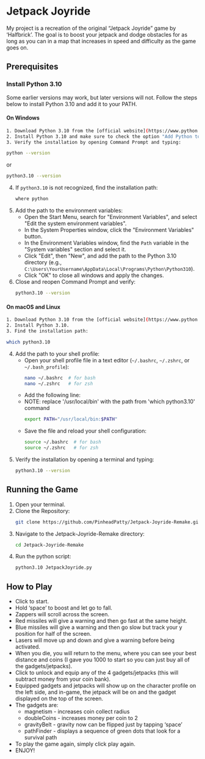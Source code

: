 # Jetpack Joyride

My project is a recreation of the original “Jetpack Joyride” game by ‘Halfbrick’. The goal is to boost your jetpack and dodge obstacles for as long as you can in a map that increases in speed and difficulty as the game goes on.

## Prerequisites

### Install Python 3.10

Some earlier versions may work, but later versions will not. Follow the steps below to install Python 3.10 and add it to your PATH.

#### On Windows

```sh
1. Download Python 3.10 from the [official website](https://www.python.org/downloads/release/python-3100/).
2. Install Python 3.10 and make sure to check the option "Add Python to PATH" during installation.
3. Verify the installation by opening Command Prompt and typing:
```
   ```sh
   python --version
   ```
   or
   ```sh
   python3.10 --version
   ```
4. If `python3.10` is not recognized, find the installation path:
   ```sh
   where python
   ```
5. Add the path to the environment variables:
   - Open the Start Menu, search for "Environment Variables", and select "Edit the system environment variables".
   - In the System Properties window, click the "Environment Variables" button.
   - In the Environment Variables window, find the `Path` variable in the "System variables" section and select it.
   - Click "Edit", then "New", and add the path to the Python 3.10 directory (e.g., `C:\Users\YourUsername\AppData\Local\Programs\Python\Python310`).
   - Click "OK" to close all windows and apply the changes.
6. Close and reopen Command Prompt and verify:
   ```sh
   python3.10 --version
   ```

#### On macOS and Linux

```sh
1. Download Python 3.10 from the [official website](https://www.python.org/downloads/release/python-3100/).
2. Install Python 3.10.
3. Find the installation path:
```
   ```sh
   which python3.10
   ```
4. Add the path to your shell profile:
   - Open your shell profile file in a text editor (`~/.bashrc`, `~/.zshrc`, or `~/.bash_profile`):
     ```sh
     nano ~/.bashrc  # for bash
     nano ~/.zshrc   # for zsh
     ```
   - Add the following line:
   - NOTE: replace '/usr/local/bin' with the path from 'which python3.10' command
     ```sh
     export PATH="/usr/local/bin:$PATH"
     ```
   - Save the file and reload your shell configuration:
     ```sh
     source ~/.bashrc  # for bash
     source ~/.zshrc   # for zsh
     ```
5. Verify the installation by opening a terminal and typing:
   ```sh
   python3.10 --version
   ```


## Running the Game

1. Open your terminal.
2. Clone the Repository:
   ```sh
   git clone https://github.com/PinheadPatty/Jetpack-Joyride-Remake.git
   ```
3. Navigate to the Jetpack-Joyride-Remake directory:
   ```sh
   cd Jetpack-Joyride-Remake
   ```
4. Run the python script:
   ```sh
   python3.10 JetpackJoyride.py
   ```

## How to Play

- Click to start.
- Hold ‘space’ to boost and let go to fall.
- Zappers will scroll across the screen.
- Red missiles will give a warning and then go fast at the same height.
- Blue missiles will give a warning and then go slow but track your y position for half of the screen.
- Lasers will move up and down and give a warning before being activated.
- When you die, you will return to the menu, where you can see your best distance and coins (I gave you 1000 to start so you can just buy all of the gadgets/jetpacks).
- Click to unlock and equip any of the 4 gadgets/jetpacks (this will subtract money from your coin bank).
- Equipped gadgets and jetpacks will show up on the character profile on the left side, and in-game, the jetpack will be on and the gadget displayed on the top of the screen.
- The gadgets are:
  - magnetism - increases coin collect radius
  - doubleCoins - increases money per coin to 2
  - gravityBelt - gravity now can be flipped just by tapping ‘space’
  - pathFinder - displays a sequence of green dots that look for a survival path
- To play the game again, simply click play again.
- ENJOY!

